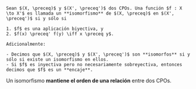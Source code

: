 ```ad-definition

Sean $(X, \preceq)$ y $(X', \preceq')$ dos CPOs. Una función $f : X \to X'$ es llamada un **isomorfismo** de $(X, \preceq)$ en $(X', \preceq')$ si y sólo si

1. $f$ es una aplicación biyectiva, y
2. $f(x) \preceq' f(y) \iff x \preceq y$.

Adicionalmente:

- Decimos que $(X, \preceq)$ y $(X', \preceq')$ son **isomorfos** si y sólo si existe un isomorfismo en ellos.
- Si $f$ es inyectiva pero no necesariamente sobreyectiva, entonces decimos que $f$ es un **encaje**.

```

Un isomorfismo **mantiene el orden de una relación** entre dos CPOs.
